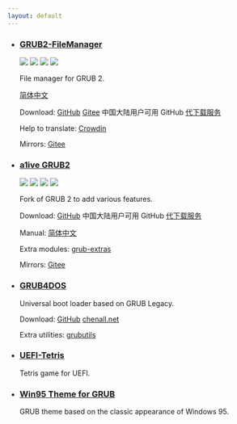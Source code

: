 ```yaml
---
layout: default
---
```


- ### [GRUB2-FileManager](https://github.com/a1ive/grub2-filemanager)

  ![](https://img.shields.io/github/license/a1ive/grub2-filemanager) ![](https://img.shields.io/github/release/a1ive/grub2-filemanager) ![](https://badges.crowdin.net/grub2-filemanager/localized.svg) ![](https://img.shields.io/github/downloads/a1ive/grub2-filemanager/total)

  File manager for GRUB 2.

  [简体中文](https://a1ive.github.io/grub2-filemanager/)

  Download: [GitHub](https://github.com/a1ive/grub2-filemanager/releases) [Gitee](https://gitee.com/a1ive/grub2-filemanager/releases) 中国大陆用户可用 GitHub [代下载服务](https://g.widora.cn/) 

  Help to translate: [Crowdin](https://crowdin.com/project/grub2-filemanager) 

  Mirrors: [Gitee](https://gitee.com/a1ive/grub2-filemanager)

- ### [a1ive GRUB2](https://github.com/a1ive/grub)

  ![](https://img.shields.io/github/license/a1ive/grub) ![](https://img.shields.io/travis/a1ive/grub) ![](https://img.shields.io/github/release-date/a1ive/grub) ![](https://img.shields.io/github/downloads/a1ive/grub/total)

  Fork of GRUB 2 to add various features. 

  Download: [GitHub](https://github.com/a1ive/grub/releases/tag/latest) 中国大陆用户可用 GitHub [代下载服务](https://g.widora.cn/) 

  Manual: [简体中文](./grub2_zh.html) 

  Extra modules: [grub-extras](https://github.com/a1ive/grub-extras) 

  Mirrors: [Gitee](https://gitee.com/a1ive/grub)

- ### [GRUB4DOS](https://github.com/chenall/grub4dos)

  Universal boot loader based on GRUB Legacy.

  Download: [GitHub](https://github.com/chenall/grub4dos/releases) [chenall.net](http://grub4dos.chenall.net/)

  Extra utilities: [grubutils](https://github.com/chenall/grubutils)

- ### [UEFI-Tetris](https://github.com/a1ive/uefi-tetris)

  Tetris game for UEFI.

- ### [Win95 Theme for GRUB](https://github.com/a1ive/grub-theme-win95)

  GRUB theme based on the classic appearance of Windows 95.

